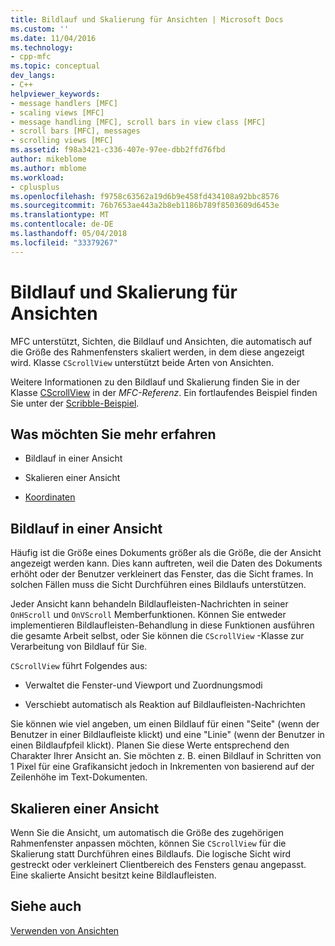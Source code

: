 ```yaml
---
title: Bildlauf und Skalierung für Ansichten | Microsoft Docs
ms.custom: ''
ms.date: 11/04/2016
ms.technology:
- cpp-mfc
ms.topic: conceptual
dev_langs:
- C++
helpviewer_keywords:
- message handlers [MFC]
- scaling views [MFC]
- message handling [MFC], scroll bars in view class [MFC]
- scroll bars [MFC], messages
- scrolling views [MFC]
ms.assetid: f98a3421-c336-407e-97ee-dbb2ffd76fbd
author: mikeblome
ms.author: mblome
ms.workload:
- cplusplus
ms.openlocfilehash: f9758c63562a19d6b9e458fd434108a92bbc8576
ms.sourcegitcommit: 76b7653ae443a2b8eb1186b789f8503609d6453e
ms.translationtype: MT
ms.contentlocale: de-DE
ms.lasthandoff: 05/04/2018
ms.locfileid: "33379267"
---
```

# <a name="scrolling-and-scaling-views"></a>Bildlauf und Skalierung für Ansichten
MFC unterstützt, Sichten, die Bildlauf und Ansichten, die automatisch auf die Größe des Rahmenfensters skaliert werden, in dem diese angezeigt wird. Klasse `CScrollView` unterstützt beide Arten von Ansichten.  
  
 Weitere Informationen zu den Bildlauf und Skalierung finden Sie in der Klasse [CScrollView](../mfc/reference/cscrollview-class.md) in der *MFC-Referenz*. Ein fortlaufendes Beispiel finden Sie unter der [Scribble-Beispiel](../visual-cpp-samples.md).  
  
## <a name="what-do-you-want-to-know-more-about"></a>Was möchten Sie mehr erfahren  
  
-   Bildlauf in einer Ansicht  
  
-   Skalieren einer Ansicht  
  
-   [Koordinaten](http://msdn.microsoft.com/library/windows/desktop/dd145205)  
  
##  <a name="_core_scrolling_a_view"></a> Bildlauf in einer Ansicht  
 Häufig ist die Größe eines Dokuments größer als die Größe, die der Ansicht angezeigt werden kann. Dies kann auftreten, weil die Daten des Dokuments erhöht oder der Benutzer verkleinert das Fenster, das die Sicht frames. In solchen Fällen muss die Sicht Durchführen eines Bildlaufs unterstützen.  
  
 Jeder Ansicht kann behandeln Bildlaufleisten-Nachrichten in seiner `OnHScroll` und `OnVScroll` Memberfunktionen. Können Sie entweder implementieren Bildlaufleisten-Behandlung in diese Funktionen ausführen die gesamte Arbeit selbst, oder Sie können die `CScrollView` -Klasse zur Verarbeitung von Bildlauf für Sie.  
  
 `CScrollView` führt Folgendes aus:  
  
-   Verwaltet die Fenster-und Viewport und Zuordnungsmodi  
  
-   Verschiebt automatisch als Reaktion auf Bildlaufleisten-Nachrichten  
  
 Sie können wie viel angeben, um einen Bildlauf für einen "Seite" (wenn der Benutzer in einer Bildlaufleiste klickt) und eine "Linie" (wenn der Benutzer in einen Bildlaufpfeil klickt). Planen Sie diese Werte entsprechend den Charakter Ihrer Ansicht an. Sie möchten z. B. einen Bildlauf in Schritten von 1 Pixel für eine Grafikansicht jedoch in Inkrementen von basierend auf der Zeilenhöhe im Text-Dokumenten.  
  
##  <a name="_core_scaling_a_view"></a> Skalieren einer Ansicht  
 Wenn Sie die Ansicht, um automatisch die Größe des zugehörigen Rahmenfenster anpassen möchten, können Sie `CScrollView` für die Skalierung statt Durchführen eines Bildlaufs. Die logische Sicht wird gestreckt oder verkleinert Clientbereich des Fensters genau angepasst. Eine skalierte Ansicht besitzt keine Bildlaufleisten.  
  
## <a name="see-also"></a>Siehe auch  
 [Verwenden von Ansichten](../mfc/using-views.md)

